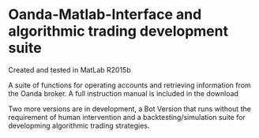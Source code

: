 # Oanda-Matlab-Interface and algorithmic trading development suite

Created and tested in MatLab R2015b

A suite of functions for operating accounts and retrieving information from the Oanda broker.
A full instruction manual is included in the download

Two more versions are in development, a Bot Version that runs without the requirement of human intervention
and a backtesting/simulation suite for developming algorithmic trading strategies.
